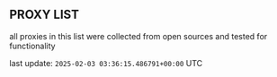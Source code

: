 ## PROXY LIST

all proxies in this list were collected from open sources and tested for functionality

last update: `2025-02-03 03:36:15.486791+00:00` UTC